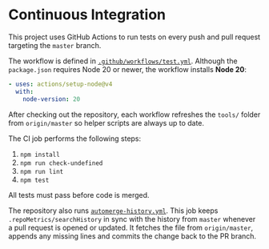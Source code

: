 # Continuous Integration

This project uses GitHub Actions to run tests on every push and pull request targeting the `master` branch.

The workflow is defined in [`.github/workflows/test.yml`](../.github/workflows/test.yml). Although the `package.json` requires Node 20 or newer, the workflow installs **Node 20**:

```yaml
- uses: actions/setup-node@v4
  with:
    node-version: 20
```

After checking out the repository, each workflow refreshes the `tools/` folder
from `origin/master` so helper scripts are always up to date.

The CI job performs the following steps:

1. `npm install`
2. `npm run check-undefined`
3. `npm run lint`
4. `npm test`

All tests must pass before code is merged.

The repository also runs [`automerge-history.yml`](../.github/workflows/automerge-history.yml).
This job keeps `.repoMetrics/searchHistory` in sync with the history from
`master` whenever a pull request is opened or updated. It fetches the file from
`origin/master`, appends any missing lines and commits the change back to the PR
branch.
